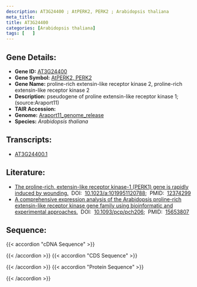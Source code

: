 ```yaml
---
description: AT3G24400 ; AtPERK2, PERK2 ; Arabidopsis thaliana
meta_title:
title: AT3G24400
categories: [Arabidopsis thaliana]
tags: [   ]
---
```


## Gene Details:
- **Gene ID:** [AT3G24400](https://www.arabidopsis.org/locus?name=AT3G24400)
- **Gene Symbol:** <u>AtPERK2, PERK2</u>
- **Gene Name:** proline-rich extensin-like receptor kinase 2, proline-rich extensin-like receptor kinase 2
- **Description:**   pseudogene of proline extensin-like receptor kinase 1;(source:Araport11)
- **TAIR Accession:** 
- **Genome:** [Araport11_genome_release](https://www.arabidopsis.org/download/list?dir=Genes%2FAraport11_genome_release)
- **Species:** *Arabidopsis thaliana*

## Transcripts:
   -  [AT3G24400.1](https://www.arabidopsis.org/gene?name=AT3G24400.1)
## Literature:
   - [The proline-rich, extensin-like receptor kinase-1 (PERK1) gene is rapidly induced  by wounding.](https://www.doi.org/10.1023/a:1019951120788)&nbsp;&nbsp;DOI:&nbsp;&nbsp;[10.1023/a:1019951120788](https://www.doi.org/10.1023/a:1019951120788);&nbsp;&nbsp;PMID:&nbsp;&nbsp;[12374299](https://pubmed.ncbi.nlm.nih.gov/12374299/)
   - [A comprehensive expression analysis of the Arabidopsis proline-rich extensin-like  receptor kinase gene family using bioinformatic and experimental approaches.](https://www.doi.org/10.1093/pcp/pch206)&nbsp;&nbsp;DOI:&nbsp;&nbsp;[10.1093/pcp/pch206](https://www.doi.org/10.1093/pcp/pch206);&nbsp;&nbsp;PMID:&nbsp;&nbsp;[15653807](https://pubmed.ncbi.nlm.nih.gov/15653807/)
## Sequence:
{{< accordion "cDNA Sequence" >}}

{{< /accordion >}}
{{< accordion "CDS Sequence" >}}

{{< /accordion >}}
{{< accordion "Protein Sequence" >}}

{{< /accordion >}}
